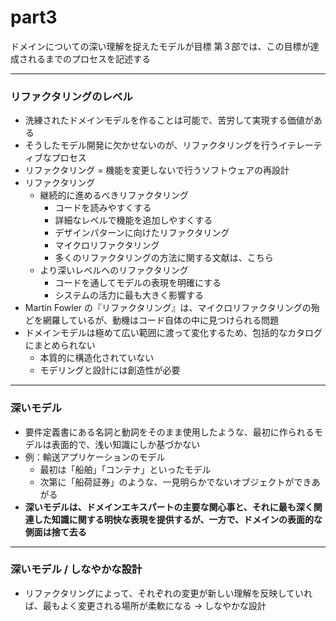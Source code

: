 # part3

ドメインについての深い理解を捉えたモデルが目標
第３部では、この目標が達成されるまでのプロセスを記述する

---
### リファクタリングのレベル

- 洗練されたドメインモデルを作ることは可能で、苦労して実現する価値がある
- そうしたモデル開発に欠かせないのが、リファクタリングを行うイテレーティブなプロセス
- リファクタリング = 機能を変更しないで行うソフトウェアの再設計
- リファクタリング
    - 継続的に進めるべきリファクタリング
        - コードを読みやすくする
        - 詳細なレベルで機能を追加しやすくする
        - デザインパターンに向けたリファクタリング
        - マイクロリファクタリング
        - 多くのリファクタリングの方法に関する文献は、こちら
    - より深いレベルへのリファクタリング
        - コードを通してモデルの表現を明確にする
        - システムの活力に最も大きく影響する
- Martin Fowler の『リファクタリング』は、マイクロリファクタリングの殆どを網羅しているが、動機はコード自体の中に見つけられる問題
- ドメインモデルは極めて広い範囲に渡って変化するため、包括的なカタログにまとめられない
    - 本質的に構造化されていない
    - モデリングと設計には創造性が必要

---
### 深いモデル

- 要件定義書にある名詞と動詞をそのまま使用したような、最初に作られるモデルは表面的で、浅い知識にしか基づかない
- 例：輸送アプリケーションのモデル
    - 最初は「船舶」「コンテナ」といったモデル
    - 次第に「船荷証券」のような、一見明らかでないオブジェクトができあがる
- **深いモデルは、ドメインエキスパートの主要な関心事と、それに最も深く関連した知識に関する明快な表現を提供するが、一方で、ドメインの表面的な側面は捨て去る**

---
### 深いモデル / しなやかな設計

- リファクタリングによって、それぞれの変更が新しい理解を反映していれば、最もよく変更される場所が柔軟になる -> しなやかな設計

